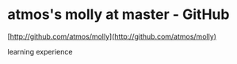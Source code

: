 <!--
id: 444235533
link: http://tumblr.atmos.org/post/444235533/atmoss-molly-at-master-github
slug: atmoss-molly-at-master-github
date: Fri Mar 12 2010 16:32:49 GMT-0800 (PST)
publish: 2010-03-012
tags: 
title: atmos's molly at master - GitHub
-->


atmos's molly at master - GitHub
================================

[http://github.com/atmos/molly](http://github.com/atmos/molly)

learning experience


